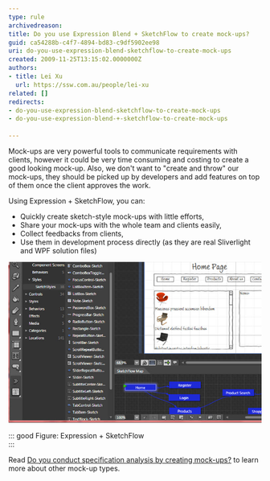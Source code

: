 ```yaml
---
type: rule
archivedreason: 
title: Do you use Expression Blend + SketchFlow to create mock-ups?
guid: ca54288b-c4f7-4894-bd83-c9df5902ee98
uri: do-you-use-expression-blend-sketchflow-to-create-mock-ups
created: 2009-11-25T13:15:02.0000000Z
authors:
- title: Lei Xu
  url: https://ssw.com.au/people/lei-xu
related: []
redirects:
- do-you-use-expression-blend-sketchflow-to-create-mock-ups
- do-you-use-expression-blend-+-sketchflow-to-create-mock-ups

---
```


Mock-ups are very powerful tools to communicate requirements with clients, however it could be very time consuming and costing to create a good looking mock-up. Also, we don't want to "create and throw" our mock-ups, they should be picked up by developers and add features on top of them once the client approves the work. 

 Using Expression + SketchFlow, you can:

- Quickly create sketch-style mock-ups with little efforts,
- Share your mock-ups with the whole team and clients easily,
- Collect feedbacks from clients,
- Use them in development process directly (as they are real Sliverlight and WPF solution files)


<!--endintro-->
![](sketchflow.jpg) 


::: good
Figure: Expression + SketchFlow  
:::

Read [Do you conduct specification analysis by creating mock-ups?](/Pages/SpecificationByMockUp.aspx) to learn more about other mock-up types.
